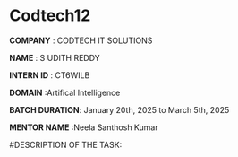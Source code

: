 # Codtech12

**COMPANY**       : CODTECH IT SOLUTIONS

**NAME**          : S UDITH REDDY

**INTERN ID**     : CT6WILB

**DOMAIN**        :Artifical Intelligence

**BATCH DURATION**: January 20th, 2025 to March 5th, 2025

**MENTOR NAME**   :Neela Santhosh Kumar

#DESCRIPTION OF THE TASK:
